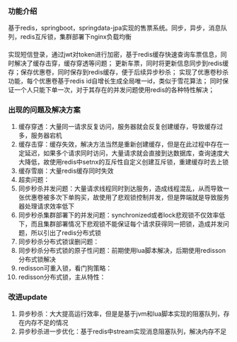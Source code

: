 ### 功能介绍
基于redis，springboot，springdata-jpa实现的售票系统。同步，异步，消息队列，redis互斥锁，集群部署下nginx负载均衡
####
实现短信登录，通过jwt对token进行加密，基于redis缓存快速查询车票信息，同时解决了缓存击穿，缓存穿透等问题；
更新车票，同时将更新信息同步到redis缓存；保存优惠卷，同时保存到redis缓存，便于后续异步秒杀；
实现了优惠卷秒杀功能，每个优惠卷基于redis id自增长生成全局唯一id，类似于雪花算法；
同时保证一个人只能下单一次，对于其存在的并发问题使用redis的各种特性解决；
### 出现的问题及解决方案
1. 缓存穿透：大量同一请求反复访问，服务器就会反复创建缓存，导致缓存过多，服务器宕机
2. 缓存击穿：缓存失效，解决方法当然是重新创建缓存，但是在此过程中存在一定延迟，如果多个请求同时访问，大量请求就会直接到达数据库，查询速度大大降低，故使用redis中setnx的互斥性自定义创建互斥锁，重建缓存时去上锁
3. 缓存雪崩：大量redis缓存同时失效
4. 超卖问题：
5. 同步秒杀并发问题：大量请求线程同时到达服务，造成线程混乱，从而导致一张优惠卷被多次下单购买，故使用了悲观锁控制并发，但是弊端就是导致服务器处理请求效率低下
6. 同步秒杀集群部署下的并发问题：synchronized或者lock悲观锁不仅效率低下，而且集群部署情况下悲观锁不能保证每个请求获得同一把锁，造成并发问题，所以引出了redis分布式锁
7. 同步秒杀分布式锁误删问题：
8. 同步秒杀分布式锁的原子性问题：前期使用lua脚本解决，后期使用redisson分布式锁解决
9. redisson可重入锁，看门狗策略：
10. redisson分布式锁，主从特性：
### 改进update
1. 异步秒杀：大大提高运行效率，但是是基于jvm和lua脚本实现的阻塞队列，存在内存不足的情况
2. 异步秒杀进一步优化：基于redis中stream实现消息阻塞队列，解决内存不足
